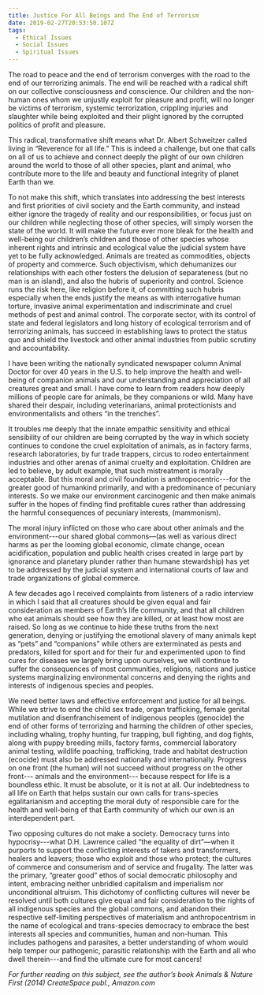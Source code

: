 ```yaml
---
title: Justice For All Beings and The End of Terrorism
date: 2019-02-27T20:53:50.107Z
tags:
  - Ethical Issues
  - Social Issues
  - Spiritual Issues
---
```

The road to peace and the end of terrorism converges with the road to the end of our terrorizing animals. The end will be reached with a radical shift on our collective consciousness and conscience. Our children and the non-human ones whom we unjustly exploit for pleasure and profit, will no longer be victims of terrorism, systemic terrorization, crippling injuries and slaughter while being exploited and their plight ignored by the corrupted politics of profit and pleasure.

This radical, transformative shift means what Dr. Albert Schweitzer called living in “Reverence for all life.” This is indeed a challenge, but one that calls on all of us to achieve and connect deeply the plight of our own children around the world to those of all other species, plant and animal, who contribute more to the life and beauty and functional integrity of planet Earth than we.

To not make this shift, which translates into addressing the best interests and first priorities of civil society and the Earth community, and instead either ignore the tragedy of reality and our responsibilities, or focus just on our children while neglecting those of other species, will simply worsen the state of the world. It will make the future ever more bleak for the health and well-being our children’s children and those of other species whose inherent rights and intrinsic and ecological value the judicial system have yet to be fully acknowledged. Animals are treated as commodities, objects of property and commerce. Such objectivism, which dehumanizes our relationships with each other fosters the delusion of separateness (but no man is an island), and also the hubris of superiority and control. Science runs the risk here, like religion before it, of committing such hubris especially when the ends justify the means as with interrogative human torture, invasive animal experimentation and indiscriminate and cruel methods of pest and animal control. The corporate sector, with its control of state and federal legislators and long history of ecological terrorism and of terrorizing animals, has succeed in establishing laws to protect the status quo and shield the livestock and other animal industries from public scrutiny and accountability.

I have been writing the nationally syndicated newspaper column Animal Doctor for over 40 years in the U.S. to help improve the health and well-being of companion animals and our understanding and appreciation of all creatures great and small. I have come to learn from readers how deeply millions of people care for animals, be they companions or wild. Many have shared their despair, including veterinarians, animal protectionists and environmentalists and others “in the trenches”.

It troubles me deeply that the innate empathic sensitivity and ethical sensibility of our children are being corrupted by the way in which society continues to condone the cruel exploitation of animals, as in factory farms, research laboratories, by fur trade trappers, circus to rodeo entertainment industries and other arenas of animal cruelty and exploitation. Children are led to believe, by adult example, that such mistreatment is morally acceptable. But this moral and civil foundation is anthropocentric---for the greater good of humankind primarily, and with a predominance of pecuniary interests. So we make our environment carcinogenic and then make animals suffer in the hopes of finding find profitable cures rather than addressing the harmful consequences of pecuniary interests, (mammonism).

The moral injury inflicted on those who care about other animals and the environment---our shared global commons—(as well as various direct harms as per the looming global economic, climate change, ocean acidification, population and public health crises created in large part by ignorance and planetary plunder rather than humane stewardship) has yet to be addressed by the judicial system and international courts of law and trade organizations of global commerce.

A few decades ago I received complaints from listeners of a radio interview in which I said that all creatures should be given equal and fair consideration as members of Earth’s life community, and that all children who eat animals should see how they are killed, or at least how most are raised. So long as we continue to hide these truths from the next generation, denying or justifying the emotional slavery of many animals kept as “pets” and “companions” while others are exterminated as pests and predators, killed for sport and for their fur and experimented upon to find cures for diseases we largely bring upon ourselves, we will continue to suffer the consequences of most communities, religions, nations and justice systems marginalizing environmental concerns and denying the rights and interests of indigenous species and peoples.

We need better laws and effective enforcement and justice for all beings. While we strive to end the child sex trade, organ trafficking, female genital mutilation and disenfranchisement of indigenous peoples (genocide) the end of other forms of terrorizing and harming the children of other species, including whaling, trophy hunting, fur trapping, bull fighting, and dog fights, along with puppy breeding mills, factory farms, commercial laboratory animal testing,  wildlife poaching, trafficking, trade and habitat destruction (ecocide) must also be addressed nationally and internationally. Progress on one front (the human) will not succeed without progress on the other front--- animals and the environment--- because respect for life is a boundless ethic. It must be absolute, or it is not at all. Our indebtedness to all life on Earth that helps sustain our own calls for trans-species egalitarianism and accepting the moral duty of responsible care for the health and well-being of that Earth community of which our own is an interdependent part.

Two opposing cultures do not make a society. Democracy turns into hypocrisy---what D.H. Lawrence called “the equality of dirt”—when it purports to support the conflicting interests of takers and transformers, healers and leavers; those who exploit and those who protect; the cultures of commerce and consumerism and of service and frugality. The latter was the primary, “greater good” ethos of social democratic philosophy and intent, embracing neither unbridled capitalism and imperialism nor unconditional altruism. This dichotomy of conflicting cultures will never be resolved until both cultures  give equal and fair consideration to the rights of all indigenous species and the global commons, and abandon their respective self-limiting perspectives of materialism and anthropocentrism in the name of ecological and trans-species democracy to embrace the best interests all species and communities, human and non-human. This includes pathogens and parasites, a better understanding of whom would help temper our pathogenic, parasitic relationship with the Earth and all who dwell therein---and find the ultimate cure for most cancers!

_For further reading on this subject, see the author’s book Animals & Nature First (2014) CreateSpace publ., Amazon.com_
